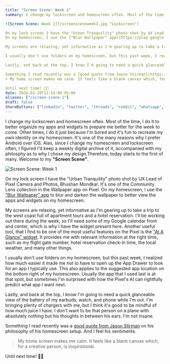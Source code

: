 ```yaml
---
title: "Screen Scene: Week 1"
summary: I change my lockscreen and homescreen often. Most of the time, I do it to better organize my apps and widgets to prepare me better for the week to come. Other times, I do it just because I'm bored and it's fun to recreate my own identity on my homescreen. It's one of the many reasons why I prefer Android over iOS. Alas, since I change my homescreen and lockscreen often, I figured I'd keep a weekly digital archive of it, accompanied with my philosphy as to why I chose my design.Therefore, today starts to the first of many. Welcome to my **"Screen Scene"**.

![Screen Scene: Week 1](/screensceneweek1.jpg "Lockscreen")

On my lock screen I have the "Urban Tranquility" photo shot by UX Lead of Pixel Camera and Photos, Bhushan Mondkar. It's one of the Community Lens collection in the Wallpaper app on Pixel.
On my homescreen, I use the ["Blur Wallpaper" app](https://play.google.com/store/apps/details?id=dk.appdictive.blurwallpaper) to blur and darken the wallpaper to better view the apps and widgets on my homescreen. 

My screens are relaxing, yet informative as I'm gearing up to take a trip to the west coast full of apartment tours and a hotel reservation. I'll be working out there during the week, so I'll need some of my Google calendar front and center, which is why I have the widget present here. Another useful tool, that I find to be one of the most useful features on the Pixel is the ["At A Glance" widget](https://support.google.com/assistant/answer/10070514?hl=en). It provides me with relevant information at the right time, such as my flight gate number, hotel reservation check-in time, the local weather, and many other things. 

I usually don't use folders on my homescreen, but this past week, I realized how much easier it made me not to have to open up the App Drawer to look for an app I typically use. This also applies to the suggested app location on the bottom right of my homescreen. Usually the app that I used last is at that spot, but sometimes I'm surprised with how the Pixel's AI can rightfully predict what app I want next. 

Lastly, and back at the top, I know I'm going to need a quick glanceable view of the battery of my earbuds, watch, and phone while I'm out. I'm bringing plenty of chargers with me, but I think it's good to be mindful of how much juice I have. I don't want to be that person on a plane with absolutely nothing but his thoughts in between his ears. I'm not insane. 

Something I read recently was a [good quote from Jason Stirman](https://betterhumans.pub/beautility-my-ultimate-iphone-setup-1b3dd0c588a0#:~:text=My%20home%20screen%20makes%20me%20calm.%20It%20feels%20like%20a%20blank%20canvas%20which%2C%20for%20a%20creative%20person%2C%20is%20inspirational) on his philosophy of his homescreen setup. And I feel his sentiments.  
> My home screen makes me calm. It feels like a blank canvas which, for a creative person, is inspirational.

Until next time! 👋🏾
date: 2024-01-20T12:14:00-05:00
aliases: ["/screen-scene-1"]
draft: false
ShareButtons: ["linkedin", "twitter", "threads", "reddit", "whatsapp", "facebook"]
---
```


I change my lockscreen and homescreen often. Most of the time, I do it to better organize my apps and widgets to prepare me better for the week to come. Other times, I do it just because I'm bored and it's fun to recreate my own identity on my homescreen. It's one of the many reasons why I prefer Android over iOS. Alas, since I change my homescreen and lockscreen often, I figured I'd keep a weekly digital archive of it, accompanied with my philosphy as to why I chose my design.Therefore, today starts to the first of many. Welcome to my **"Screen Scene"**.

![Screen Scene: Week 1](/screensceneweek1.jpg "Lockscreen")

On my lock screen I have the "Urban Tranquility" photo shot by UX Lead of Pixel Camera and Photos, Bhushan Mondkar. It's one of the Community Lens collection in the Wallpaper app on Pixel.
On my homescreen, I use the ["Blur Wallpaper" app](https://play.google.com/store/apps/details?id=dk.appdictive.blurwallpaper) to blur and darken the wallpaper to better view the apps and widgets on my homescreen. 

My screens are relaxing, yet informative as I'm gearing up to take a trip to the west coast full of apartment tours and a hotel reservation. I'll be working out there during the week, so I'll need some of my Google calendar front and center, which is why I have the widget present here. Another useful tool, that I find to be one of the most useful features on the Pixel is the ["At A Glance" widget](https://support.google.com/assistant/answer/10070514?hl=en). It provides me with relevant information at the right time, such as my flight gate number, hotel reservation check-in time, the local weather, and many other things. 

I usually don't use folders on my homescreen, but this past week, I realized how much easier it made me not to have to open up the App Drawer to look for an app I typically use. This also applies to the suggested app location on the bottom right of my homescreen. Usually the app that I used last is at that spot, but sometimes I'm surprised with how the Pixel's AI can rightfully predict what app I want next. 

Lastly, and back at the top, I know I'm going to need a quick glanceable view of the battery of my earbuds, watch, and phone while I'm out. I'm bringing plenty of chargers with me, but I think it's good to be mindful of how much juice I have. I don't want to be that person on a plane with absolutely nothing but his thoughts in between his ears. I'm not insane. 

Something I read recently was a [good quote from Jason Stirman](https://betterhumans.pub/beautility-my-ultimate-iphone-setup-1b3dd0c588a0#:~:text=My%20home%20screen%20makes%20me%20calm.%20It%20feels%20like%20a%20blank%20canvas%20which%2C%20for%20a%20creative%20person%2C%20is%20inspirational) on his philosophy of his homescreen setup. And I feel his sentiments.  
> My home screen makes me calm. It feels like a blank canvas which, for a creative person, is inspirational.

Until next time! 👋🏾




